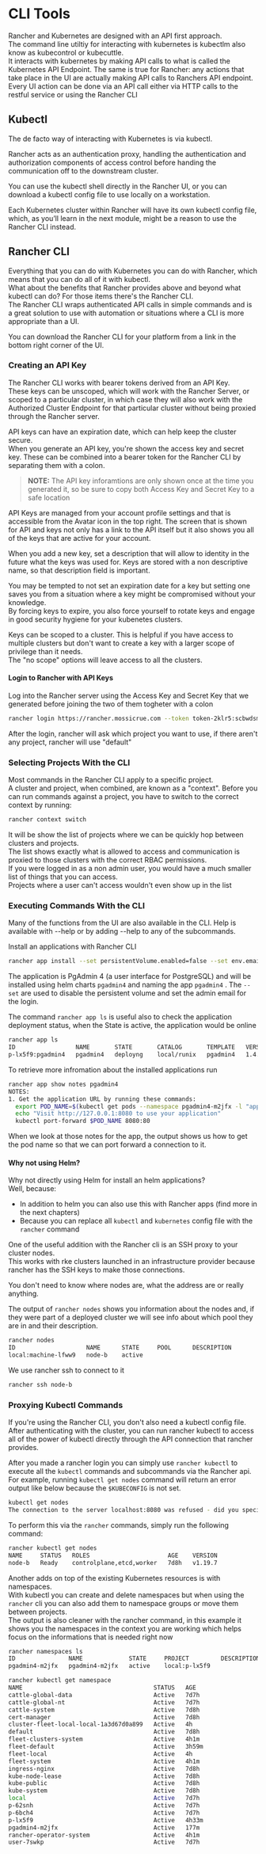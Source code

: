 # CLI Tools

Rancher and Kubernetes are designed with an API first approach.  
The command line utiltiy for interacting with kubernetes is kubectlm also know as kubecontrol or kubecuttle.  
It interacts with kubernetes by making API calls to what is called the Kubernetes API Endpoint. The same is true for Rancher: any actions that take place in the UI are actually making API calls to Ranchers API endpoint.  
Every UI action can be done via an API call either via HTTP calls to the restful service or using the Rancher CLI

## Kubectl
The de facto way of interacting with Kubernetes is via kubectl.

Rancher acts as an authentication proxy, handling the authentication and authorization components of access control before handing the communication off to the downstream cluster.

You can use the kubectl shell directly in the Rancher UI, or you can download a kubectl config file to use locally on a workstation.

Each Kubernetes cluster within Rancher will have its own kubectl config file, which, as you’ll learn in the next module, might be a reason to use the Rancher CLI instead.

## Rancher CLI
Everything that you can do with Kubernetes you can do with Rancher, which means that you can do all of it with kubectl.  
What about the benefits that Rancher provides above and beyond what kubectl can do? For those items there's the Rancher CLI.   
The Rancher CLI wraps authenticated API calls in simple commands and is a great solution to use with automation or situations where a CLI is more appropriate than a UI.

You can download the Rancher CLI for your platform from a link in the bottom right corner of the UI.

### Creating an API Key
The Rancher CLI works with bearer tokens derived from an API Key.  
These keys can be unscoped, which will work with the Rancher Server, or scoped to a particular cluster, in which case they will also work with the Authorized Cluster Endpoint for that particular cluster without being proxied through the Rancher server.

API keys can have an expiration date, which can help keep the cluster secure.  
When you generate an API key, you're shown the access key and secret key. These can be combined into a bearer token for the Rancher CLI by separating them with a colon.

> **NOTE:** The API key inforamtions are only shown once at the time you generated it, so be sure to copy both Access Key and Secret Key to a safe location

API Keys are managed from your account profile settings and that is accessible from the Avatar icon in the top right.
The screen that is shown for API and keys not only has a link to the API itself but it also shows you all of the keys that are active for your account.

When you add a new key, set a description that will allow to identity in the future what the keys was used for. Keys are stored with a non descriptive name, so that description field is important.

You may be tempted to not set an expiration date for a key but setting one saves you from a situation where a key might be compromised without your knowledge.  
By forcing keys to expire, you also force yourself to rotate keys and engage in good security hygiene for your kubenetes clusters.

Keys can be scoped to a cluster.
This is helpful if you have access to multiple clusters but don't want to create a key with a larger scope of privilege than it needs.  
The "no scope" options will leave access to all the clusters.

#### Login to Rancher with API Keys
Log into the Rancher server using the Access Key and Secret Key that we generated before joining the two of them togheter with a colon

```bash
rancher login https://rancher.mossicrue.com --token token-2klr5:scbwdsmntg7g7mcmcf98rmcc224dctt8pcxmbnmqcfnffdtnft4ffg
```

After the login, rancher will ask which project you want to use, if there aren't any project, rancher will use "default"

### Selecting Projects With the CLI
Most commands in the Rancher CLI apply to a specific project.  
A cluster and project, when combined, are known as a "context".
Before you can run commands against a project, you have to switch to the correct context by running:

```bash
rancher context switch
```

It will be show the list of projects where we can be quickly hop between clusters and projects.  
The list shows exactly what is allowed to access and communication is proxied to those clusters with the correct RBAC permissions.  
If you were logged in as a non admin user, you would have a much smaller list of things that you can access.  
Projects where a user can't access wouldn't even show up in the list

### Executing Commands With the CLI
Many of the functions from the UI are also available in the CLI. Help is available with --help or by adding --help to any of the subcommands.

Install an applications with Rancher CLI
```bash
rancher app install --set persistentVolume.enabled=false --set env.email=mossicrue@gmail.com pgadmin4 pgadmin4
```
The application is PgAdmin 4 (a user interface for PostgreSQL) and will be installed using helm charts `pgadmin4` and naming the app `pgadmin4`  . The `--set` are used to disable the persistent volume and set the admin email for the login.

The command `rancher app ls` is useful also to check the application deployment status, when the State is active, the application would be online
```bash
rancher app ls
ID                 NAME       STATE       CATALOG       TEMPLATE   VERSION
p-lx5f9:pgadmin4   pgadmin4   deployng    local/runix   pgadmin4   1.4.6
```

To retrieve more infromation about the installed applications run
```bash
rancher app show notes pgadmin4
NOTES:
1. Get the application URL by running these commands:
  export POD_NAME=$(kubectl get pods --namespace pgadmin4-m2jfx -l "app.kubernetes.io/name=pgadmin4,app.kubernetes.io/instance=pgadmin4" -o jsonpath="{.items[0].metadata.name}")
  echo "Visit http://127.0.0.1:8080 to use your application"
  kubectl port-forward $POD_NAME 8080:80
```

When we look at those notes for the app, the output shows us how to get the pod name so that we can port forward a connection to it.

#### Why not using Helm?
Why not directly using Helm for install an helm applications?  
Well, because:
- In addition to helm you can also use this with Rancher apps (find more in the next chapters)
- Because you can replace all `kubectl` and `kubernetes` config file with the `rancher` command

One of the useful addition with the Rancher cli is an SSH proxy to your cluster nodes.  
This works with rke clusters launched in an infrastructure provider because rancher has the SSH keys to make those connections.

You don't need to know where nodes are, what the address are or really anything.  

The output of `rancher nodes` shows you information about the nodes and, if they were part of a deployed cluster we will see info about which pool they are in and their description.

```bash
rancher nodes
ID                    NAME      STATE     POOL      DESCRIPTION
local:machine-lfww9   node-b    active
```

We use rancher ssh to connect to it

```bash
rancher ssh node-b
```

### Proxying Kubectl Commands
If you're using the Rancher CLI, you don't also need a kubectl config file.  
After authenticating with the cluster, you can run rancher kubectl to access all of the power of kubectl directly through the API connection that rancher provides.

After you made a rancher login you can simply use `rancher kubectl` to execute all the `kubectl` commands and subcommands via the Rancher api.  
For example, running `kubectl get nodes` command will return an error output like below because the `$KUBECONFIG` is not set.

```bash
kubectl get nodes
The connection to the server localhost:8080 was refused - did you specify the right host or port?
```

To perform this via the `rancher` commands, simply  run the following command:

```bash
rancher kubectl get nodes
NAME     STATUS   ROLES                      AGE    VERSION
node-b   Ready    controlplane,etcd,worker   7d8h   v1.19.7
```

Another adds on top of the existing Kubernetes resources is with namespaces.  
With kubectl you can create and delete namespaces but when using the `rancher` cli you can also add them to namespace groups or move them between projects.  
The output is also cleaner with the rancher command, in this example it shows you the namespaces in the context you are working which helps focus on the informations that is needed right now

```bash
rancher namespaces ls
ID               NAME             STATE     PROJECT         DESCRIPTION
pgadmin4-m2jfx   pgadmin4-m2jfx   active    local:p-lx5f9
```

```bash
rancher kubectl get namespace
NAME                                     STATUS   AGE
cattle-global-data                       Active   7d7h
cattle-global-nt                         Active   7d7h
cattle-system                            Active   7d8h
cert-manager                             Active   7d8h
cluster-fleet-local-local-1a3d67d0a899   Active   4h
default                                  Active   7d8h
fleet-clusters-system                    Active   4h1m
fleet-default                            Active   3h59m
fleet-local                              Active   4h
fleet-system                             Active   4h1m
ingress-nginx                            Active   7d8h
kube-node-lease                          Active   7d8h
kube-public                              Active   7d8h
kube-system                              Active   7d8h
local                                    Active   7d7h
p-62snh                                  Active   7d7h
p-6bch4                                  Active   7d7h
p-lx5f9                                  Active   4h33m
pgadmin4-m2jfx                           Active   177m
rancher-operator-system                  Active   4h1m
user-7swkp                               Active   7d7h
```
